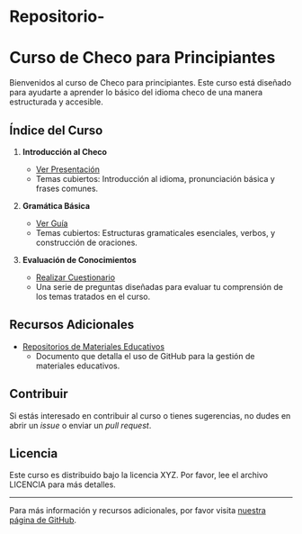 # Repositorio-
# Curso de Checo para Principiantes

Bienvenidos al curso de Checo para principiantes. Este curso está diseñado para ayudarte a aprender lo básico del idioma checo de una manera estructurada y accesible.

## Índice del Curso

1. **Introducción al Checo**
   - [Ver Presentación](./presentacion-checo.md)
   - Temas cubiertos: Introducción al idioma, pronunciación básica y frases comunes.

2. **Gramática Básica**
   - [Ver Guía](./guiacheco.md)
   - Temas cubiertos: Estructuras gramaticales esenciales, verbos, y construcción de oraciones.

3. **Evaluación de Conocimientos**
   - [Realizar Cuestionario](./cuestionario.xml)
   - Una serie de preguntas diseñadas para evaluar tu comprensión de los temas tratados en el curso.

## Recursos Adicionales

- [Repositorios de Materiales Educativos](./PMED-RepositoriosMaterialesEducativos.pdf)
  - Documento que detalla el uso de GitHub para la gestión de materiales educativos.

## Contribuir

Si estás interesado en contribuir al curso o tienes sugerencias, no dudes en abrir un *issue* o enviar un *pull request*.

## Licencia

Este curso es distribuido bajo la licencia XYZ. Por favor, lee el archivo LICENCIA para más detalles.

---

Para más información y recursos adicionales, por favor visita [nuestra página de GitHub](https://github.com/usuario/pmed).
